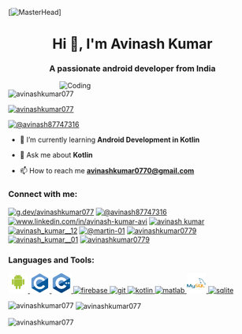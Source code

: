 [![MasterHead](https://1.bp.blogspot.com/-7A4WynwLsMw/XbBpCXG8fHI/AAAAAAAAMt4/uOa1bpLskYgrwGbllhSu2SDj_Mig8SXJQCLcBGAsYHQ/s1600/2000_600px.gif)]
<h1 align="center">Hi 👋, I'm Avinash Kumar</h1>
<h3 align="center">A passionate android developer from India</h3>
<img align = "right" alt="Coding" width="400" src="https://cdn.dribbble.com/users/5690231/screenshots/16191500/media/4fbd0ec22f13a3521bb37cc5fe8b1cb3.gif">

<p align="left"> <img src="https://komarev.com/ghpvc/?username=avinashkumar077&label=Profile%20views&color=0e75b6&style=flat" alt="avinashkumar077" /> </p>

<p align="left"> <a href="https://github.com/ryo-ma/github-profile-trophy"><img src="https://github-profile-trophy.vercel.app/?username=avinashkumar077" alt="avinashkumar077" /></a> </p>

<p align="left"> <a href="https://twitter.com/@avinash87747316" target="blank"><img src="https://img.shields.io/twitter/follow/@avinash87747316?logo=twitter&style=for-the-badge" alt="@avinash87747316" /></a> </p>

- 🌱 I’m currently learning **Android Development in Kotlin**

- 💬 Ask me about **Kotlin**

- 📫 How to reach me **avinashkumar0770@gmail.com**

<h3 align="left">Connect with me:</h3>
<p align="left">
<a href="https://dev.to/g.dev/avinashkumar077" target="blank"><img align="center" src="https://raw.githubusercontent.com/rahuldkjain/github-profile-readme-generator/master/src/images/icons/Social/devto.svg" alt="g.dev/avinashkumar077" height="30" width="40" /></a>
<a href="https://twitter.com/@avinash87747316" target="blank"><img align="center" src="https://raw.githubusercontent.com/rahuldkjain/github-profile-readme-generator/master/src/images/icons/Social/twitter.svg" alt="@avinash87747316" height="30" width="40" /></a>
<a href="https://linkedin.com/in/www.linkedin.com/in/avinash-kumar-avi" target="blank"><img align="center" src="https://raw.githubusercontent.com/rahuldkjain/github-profile-readme-generator/master/src/images/icons/Social/linked-in-alt.svg" alt="www.linkedin.com/in/avinash-kumar-avi" height="30" width="40" /></a>
<a href="https://stackoverflow.com/users/avinash kumar" target="blank"><img align="center" src="https://raw.githubusercontent.com/rahuldkjain/github-profile-readme-generator/master/src/images/icons/Social/stack-overflow.svg" alt="avinash kumar" height="30" width="40" /></a>
<a href="https://instagram.com/avinash_kumar__12" target="blank"><img align="center" src="https://raw.githubusercontent.com/rahuldkjain/github-profile-readme-generator/master/src/images/icons/Social/instagram.svg" alt="avinash_kumar__12" height="30" width="40" /></a>
<a href="https://www.youtube.com/c/@martin-01" target="blank"><img align="center" src="https://raw.githubusercontent.com/rahuldkjain/github-profile-readme-generator/master/src/images/icons/Social/youtube.svg" alt="@martin-01" height="30" width="40" /></a>
<a href="https://codeforces.com/profile/avinashkumar0779" target="blank"><img align="center" src="https://raw.githubusercontent.com/rahuldkjain/github-profile-readme-generator/master/src/images/icons/Social/codeforces.svg" alt="avinashkumar0779" height="30" width="40" /></a>
<a href="https://www.leetcode.com/avinash_kumar__01" target="blank"><img align="center" src="https://raw.githubusercontent.com/rahuldkjain/github-profile-readme-generator/master/src/images/icons/Social/leet-code.svg" alt="avinash_kumar__01" height="30" width="40" /></a>
<a href="https://auth.geeksforgeeks.org/user/avinashkumar0779" target="blank"><img align="center" src="https://raw.githubusercontent.com/rahuldkjain/github-profile-readme-generator/master/src/images/icons/Social/geeks-for-geeks.svg" alt="avinashkumar0779" height="30" width="40" /></a>
</p>

<h3 align="left">Languages and Tools:</h3>
<p align="left"> <a href="https://developer.android.com" target="_blank" rel="noreferrer"> <img src="https://raw.githubusercontent.com/devicons/devicon/master/icons/android/android-original-wordmark.svg" alt="android" width="40" height="40"/> </a> <a href="https://www.cprogramming.com/" target="_blank" rel="noreferrer"> <img src="https://raw.githubusercontent.com/devicons/devicon/master/icons/c/c-original.svg" alt="c" width="40" height="40"/> </a> <a href="https://www.w3schools.com/cpp/" target="_blank" rel="noreferrer"> <img src="https://raw.githubusercontent.com/devicons/devicon/master/icons/cplusplus/cplusplus-original.svg" alt="cplusplus" width="40" height="40"/> </a> <a href="https://firebase.google.com/" target="_blank" rel="noreferrer"> <img src="https://www.vectorlogo.zone/logos/firebase/firebase-icon.svg" alt="firebase" width="40" height="40"/> </a> <a href="https://git-scm.com/" target="_blank" rel="noreferrer"> <img src="https://www.vectorlogo.zone/logos/git-scm/git-scm-icon.svg" alt="git" width="40" height="40"/> </a> <a href="https://kotlinlang.org" target="_blank" rel="noreferrer"> <img src="https://www.vectorlogo.zone/logos/kotlinlang/kotlinlang-icon.svg" alt="kotlin" width="40" height="40"/> </a> <a href="https://www.mathworks.com/" target="_blank" rel="noreferrer"> <img src="https://upload.wikimedia.org/wikipedia/commons/2/21/Matlab_Logo.png" alt="matlab" width="40" height="40"/> </a> <a href="https://www.mysql.com/" target="_blank" rel="noreferrer"> <img src="https://raw.githubusercontent.com/devicons/devicon/master/icons/mysql/mysql-original-wordmark.svg" alt="mysql" width="40" height="40"/> </a> <a href="https://www.sqlite.org/" target="_blank" rel="noreferrer"> <img src="https://www.vectorlogo.zone/logos/sqlite/sqlite-icon.svg" alt="sqlite" width="40" height="40"/> </a> </p>

<p><img align="left" src="https://github-readme-stats.vercel.app/api/top-langs?username=avinashkumar077&show_icons=true&locale=en&layout=compact" alt="avinashkumar077" /></p>

<p>&nbsp;<img align="center" src="https://github-readme-stats.vercel.app/api?username=avinashkumar077&show_icons=true&locale=en" alt="avinashkumar077" /></p>

<p><img align="center" src="https://github-readme-streak-stats.herokuapp.com/?user=avinashkumar077&" alt="avinashkumar077" /></p>
